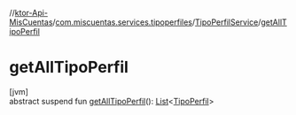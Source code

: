 //[ktor-Api-MisCuentas](../../../index.md)/[com.miscuentas.services.tipoperfiles](../index.md)/[TipoPerfilService](index.md)/[getAllTipoPerfil](get-all-tipo-perfil.md)

# getAllTipoPerfil

[jvm]\
abstract suspend fun [getAllTipoPerfil](get-all-tipo-perfil.md)(): [List](https://kotlinlang.org/api/latest/jvm/stdlib/kotlin.collections/-list/index.html)&lt;[TipoPerfil](../../com.miscuentas.models/-tipo-perfil/index.md)&gt;
